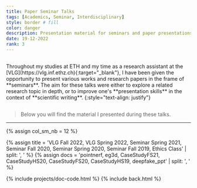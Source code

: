```yaml
---
title: Paper Seminar Talks
tags: [Academics, Seminar, Interdisciplinary]
style: border # fill
color: danger
description: Presentation material for seminars and paper presentations
date: 19-12-2022
rank: 3
---
```


<hr style='visibility:hidden'>
Throughout my studies at ETH and my time as a research assistant at the [VLG](https://vlg.inf.ethz.ch){:target="_blank"}, I have been given the opportunity to present various works and research papers in the frame of **seminars**. The aim for these talks were either to explore a related research topic in depth, or to improve one's **presentation skills** in the context of **scientific writing**.
{:style="text-align: justify"}
<hr style='visibility:hidden'>

> Below you will find the material I presented during these talks.

<hr style='height:{{site.height}}'>

{% assign col_sm_nb = 12 %}

{% assign title = 'VLG Fall 2022, VLG Spring 2022, Seminar Spring 2021, Seminar Fall 2020, Seminar Spring 2020, Seminar Fall 2019, Ethics Class' | split: ', ' %}
{% assign docs = 'pointnerf, eg3d, CaseStudyFS21, CaseStudyHS20, CaseStudyFS20, CaseStudyHS19, deepfake_ppt' | split: ', ' %}

{% include projects/doc-code.html %}
{% include back.html %}